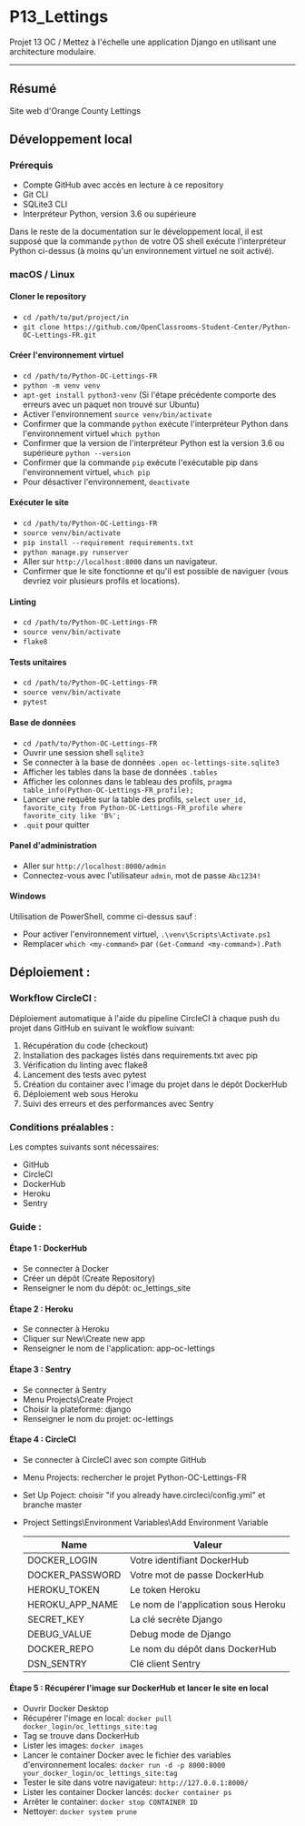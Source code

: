 # P13_Lettings
Projet 13 OC / Mettez à l'échelle une application Django en utilisant une architecture modulaire. </br>
____
## Résumé

Site web d'Orange County Lettings

## Développement local

### Prérequis

- Compte GitHub avec accès en lecture à ce repository
- Git CLI
- SQLite3 CLI
- Interpréteur Python, version 3.6 ou supérieure

Dans le reste de la documentation sur le développement local, il est supposé que la commande `python` de votre OS shell exécute l'interpréteur Python ci-dessus (à moins qu'un environnement virtuel ne soit activé).

### macOS / Linux

#### Cloner le repository

- `cd /path/to/put/project/in`
- `git clone https://github.com/OpenClassrooms-Student-Center/Python-OC-Lettings-FR.git`

#### Créer l'environnement virtuel

- `cd /path/to/Python-OC-Lettings-FR`
- `python -m venv venv`
- `apt-get install python3-venv` (Si l'étape précédente comporte des erreurs avec un paquet non trouvé sur Ubuntu)
- Activer l'environnement `source venv/bin/activate`
- Confirmer que la commande `python` exécute l'interpréteur Python dans l'environnement virtuel
`which python`
- Confirmer que la version de l'interpréteur Python est la version 3.6 ou supérieure `python --version`
- Confirmer que la commande `pip` exécute l'exécutable pip dans l'environnement virtuel, `which pip`
- Pour désactiver l'environnement, `deactivate`

#### Exécuter le site

- `cd /path/to/Python-OC-Lettings-FR`
- `source venv/bin/activate`
- `pip install --requirement requirements.txt`
- `python manage.py runserver`
- Aller sur `http://localhost:8000` dans un navigateur.
- Confirmer que le site fonctionne et qu'il est possible de naviguer (vous devriez voir plusieurs profils et locations).

#### Linting

- `cd /path/to/Python-OC-Lettings-FR`
- `source venv/bin/activate`
- `flake8`

#### Tests unitaires

- `cd /path/to/Python-OC-Lettings-FR`
- `source venv/bin/activate`
- `pytest`

#### Base de données

- `cd /path/to/Python-OC-Lettings-FR`
- Ouvrir une session shell `sqlite3`
- Se connecter à la base de données `.open oc-lettings-site.sqlite3`
- Afficher les tables dans la base de données `.tables`
- Afficher les colonnes dans le tableau des profils, `pragma table_info(Python-OC-Lettings-FR_profile);`
- Lancer une requête sur la table des profils, `select user_id, favorite_city from
  Python-OC-Lettings-FR_profile where favorite_city like 'B%';`
- `.quit` pour quitter

#### Panel d'administration

- Aller sur `http://localhost:8000/admin`
- Connectez-vous avec l'utilisateur `admin`, mot de passe `Abc1234!`

#### Windows

Utilisation de PowerShell, comme ci-dessus sauf :

- Pour activer l'environnement virtuel, `.\venv\Scripts\Activate.ps1` 
- Remplacer `which <my-command>` par `(Get-Command <my-command>).Path`

## Déploiement :

### Workflow CircleCI :

Déploiement automatique à l'aide du pipeline CircleCI à chaque push du projet dans GitHub en suivant le wokflow suivant:
1. Récupération du code (checkout)
2. Installation des packages listés dans requirements.txt avec pip
3. Vérification du linting avec flake8
4. Lancement des tests avec pytest
5. Création du container avec l'image du projet dans le dépôt DockerHub
6. Déploiement web sous Heroku
7. Suivi des erreurs et des performances avec Sentry

### Conditions préalables :

Les comptes suivants sont nécessaires:
- GitHub
- CircleCI
- DockerHub
- Heroku
- Sentry

### Guide :

#### Étape 1 : DockerHub

- Se connecter à Docker
- Créer un dépôt (Create Repository)
- Renseigner le nom du dépôt: oc_lettings_site

#### Étape 2 : Heroku

- Se connecter à Heroku
- Cliquer sur New\Create new app
- Renseigner le nom de l'application: app-oc-lettings

#### Étape 3 : Sentry

- Se connecter à Sentry
- Menu Projects\Create Project
- Choisir la plateforme: django
- Renseigner le nom du projet: oc-lettings

#### Étape 4 : CircleCI

- Se connecter à CircleCI avec son compte GitHub
- Menu Projects: rechercher le projet Python-OC-Lettings-FR
- Set Up Poject: choisir "if you already have.circleci/config.yml" et branche master
- Project Settings\Environment Variables\Add Environment Variable


  | Name                | Valeur                              |
  |---------------------|-------------------------------------|
  | DOCKER_LOGIN        | Votre identifiant DockerHub         |
  | DOCKER_PASSWORD     | Votre mot de passe DockerHub        |
  | HEROKU_TOKEN        | Le token Heroku                     |
  | HEROKU_APP_NAME     | Le nom de l'application sous Heroku |
  | SECRET_KEY          | La clé secrète Django               |
  | DEBUG_VALUE         | Debug mode de Django                |
  | DOCKER_REPO         | Le nom du dépôt dans DockerHub      |
  | DSN_SENTRY          | Clé client Sentry                   |


#### Étape 5 : Récupérer l'image sur DockerHub et lancer le site en local

- Ouvrir Docker Desktop
- Récupérer l'image en local: `docker pull docker_login/oc_lettings_site:tag`
- Tag se trouve dans DockerHub
- Lister les images: `docker images`
- Lancer le container Docker avec le fichier des variables d'environnement locales: `docker run -d -p 8000:8000 your_docker_login/oc_lettings_site:tag`
- Tester le site dans votre navigateur: `http://127.0.0.1:8000/`
- Lister les container Docker lancés: `docker container ps`
- Arrêter le container: `docker stop CONTAINER ID`
- Nettoyer: `docker system prune`

